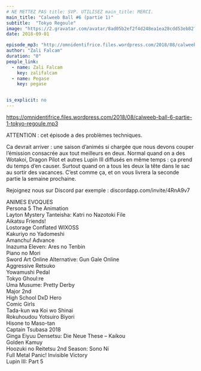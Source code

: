 ```yaml
---
# NE METTEZ PAS title: SVP. UTILISEZ main_title: MERCI.
main_title: "Calweeb Ball #6 (partie 1)"
subtitle:  "Tokyo Regoule"
image: "https://2.gravatar.com/avatar/8ad05b2ef2f4d248ea1ea28cdd53eb82?s=96&d=identicon&r=G"
date: 2018-09-01

episode_mp3: "http://omnidentifrice.files.wordpress.com/2018/08/calweeb-ball-6-partie-1-tokyo-regoule.mp3"
author: "Zali Falcam"
duration: "0"
people_link: 
  - name: Zali Falcam
    key: zalifalcam
  - name: Pegase
    key: pegase


is_explicit: no
---
```


<PodcastHeader/>

<!-- ECRIRE LA DESCRIPTION DE L'EPISODE SOUS CETTE LIGNE -->
<p><a href="https://omnidentifrice.files.wordpress.com/2018/08/calweeb-ball-6-partie-1-tokyo-regoule.mp3" rel="nofollow">https://omnidentifrice.files.wordpress.com/2018/08/calweeb-ball-6-partie-1-tokyo-regoule.mp3</a></p>
<p>ATTENTION : cet épisode a des problèmes techniques.</p>
<p>Ca devrait arriver : une saison d’animés si chargée que nous devons couper l’émission consacrée aux tout meilleurs en deux. Normal quand on a des Wotakoi, Dragon Pilot et autres Lupin III diffusés en même temps : ça prend du temps d’en causer. Surtout quand on a tous les deux la tête dans le sac au sortir des vacances. C’est comme ça, et on vous livrera la seconde partie la semaine prochaine.</p>
<p>Rejoignez nous sur Discord par exemple : discordapp.com/invite/4RnA9v7</p>
<p>ANIMES EVOQUES<br>
Persona 5 The Animation<br>
Layton Mystery Tanteisha: Katri no Nazotoki File<br>
Aikatsu Friends!<br>
Lostorage Conflated WIXOSS<br>
Kakuriyo no Yadomeshi<br>
Amanchu! Advance<br>
Inazuma Eleven: Ares no Tenbin<br>
Piano no Mori<br>
Sword Art Online Alternative: Gun Gale Online<br>
Aggressive Retsuko<br>
Yowamushi Pedal<br>
Tokyo Ghoul:re<br>
Uma Musume: Pretty Derby<br>
Major 2nd<br>
High School DxD Hero<br>
Comic Girls<br>
Tada-kun wa Koi wo Shinai<br>
Rokuhoudou Yotsuiro Biyori<br>
Hisone to Maso-tan<br>
Captain Tsubasa 2018<br>
Ginga Eiyuu Densetsu: Die Neue These – Kaikou<br>
Golden Kamuy<br>
Hoozuki no Reitetsu 2nd Season: Sono Ni<br>
Full Metal Panic! Invisible Victory<br>
Lupin III: Part 5</p>


